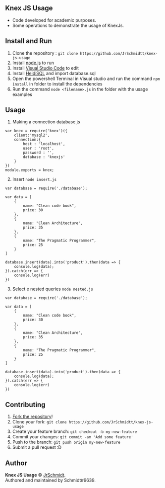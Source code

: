 ## **Knex JS Usage**

* Code developed for academic purposes.
* Some operations to demonstrate the usage of KnexJs.

## Install and Run
1. Clone the repository : `git clone https://github.com/JrSchmidtt/knex-js-usage`
2. Install [node.js](https://nodejs.org/en/) to run 
3. Install [Visual Studio Code](https://code.visualstudio.com/) to edit 
4. Install [HeidiSQL](https://www.heidisql.com) and import database.sql
5. Open the powershell Terminal in Visual studio and run the command ``` npm install ``` in folder to install the dependencies
6. Run the command ```node <filename>.js``` in the folder with the usage examples

## Usage
1. Making a connection database.js

```
var knex = require('knex')({
    client:'mysql2',
    connection:{
        host : 'localhost',
        user : 'root',
        password : '',
        database : 'knexjs'
    }
})
module.exports = knex;
```

2. Insert ```node insert.js```
```
var database = require('./database');

var data = [
    {
        name: "Clean code book",
        price: 30
    },
    {
        name: "Clean Architecture",
        price: 35
    },
    {
        name: "The Pragmatic Programmer",
        price: 25
    }
]

database.insert(data).into('product').then(data => {
    console.log(data);
}).catch(err => {
    console.log(err)
})
```

3. Select e nested queries ```node nested.js```
```
var database = require('./database');

var data = [
    {
        name: "Clean code book",
        price: 30
    },
    {
        name: "Clean Architecture",
        price: 35
    },
    {
        name: "The Pragmatic Programmer",
        price: 25
    }
]

database.insert(data).into('product').then(data => {
    console.log(data);
}).catch(err => {
    console.log(err)
})
```



## Contributing

1. [Fork the repository](https://github.com/JrSchmidtt/knex-js-usage/fork)!
2. Clone your fork: `git clone https://github.com/JrSchmidtt/knex-js-usage`
3. Create your feature branch: `git checkout -b my-new-feature`
4. Commit your changes: `git commit -am 'Add some feature'`
5. Push to the branch: `git push origin my-new-feature`
6. Submit a pull request :D

## Author

**Knex JS Usage** © [JrSchmidt](https://github.com/JrSchmidtt).  
Authored and maintained by Schmidt#9639.


